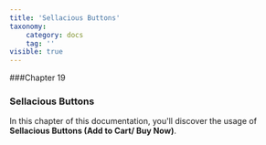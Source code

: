 ```yaml
---
title: 'Sellacious Buttons'
taxonomy:
    category: docs
    tag: ''
visible: true
---
```


###Chapter 19

### Sellacious Buttons

In this chapter of this documentation, you'll discover the usage of **Sellacious Buttons (Add to Cart/ Buy Now)**. 